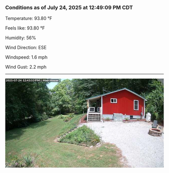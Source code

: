 ### Conditions as of July 24, 2025 at 12:49:09 PM CDT 

Temperature: 93.80 &deg;F

Feels like: 93.80 &deg;F

Humidity: 56%

Wind Direction: ESE

Windspeed: 1.6 mph

Wind Gust: 2.2 mph

---

<img src="./images/latest.jpeg"/>


